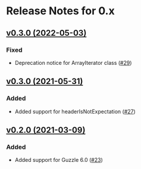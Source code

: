 # Release Notes for 0.x

## [v0.3.0 (2022-05-03)](https://github.com/easy-http/mock-builder/compare/v0.3.0...v1.0.0)

### Fixed
- Deprecation notice for ArrayIterator class ([#29](https://github.com/easy-http/mock-builder/pull/29))

## [v0.3.0 (2021-05-31)](https://github.com/easy-http/mock-builder/compare/v0.2.0...v0.3.0)

### Added
- Added support for headerIsNotExpectation ([#27](https://github.com/easy-http/mock-builder/pull/27))

## [v0.2.0 (2021-03-09)](https://github.com/easy-http/mock-builder/compare/v0.1.0...v0.2.0)

### Added
- Added support for Guzzle 6.0 ([#23](https://github.com/easy-http/mock-builder/pull/23))
